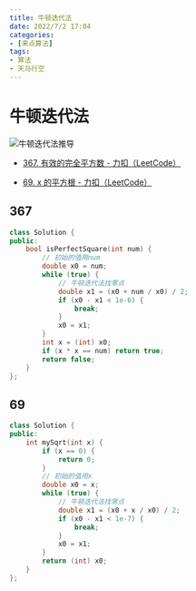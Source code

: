```yaml
---
title: 牛顿迭代法
date: 2022/7/2 17:04
categories:
- [来点算法]
tags:
- 算法
- 天马行空
---
```

# 牛顿迭代法

![牛顿迭代法推导](https://cos.asuka-xun.cc/blog%2Fnewton_method.jpg)

- [367. 有效的完全平方数 - 力扣（LeetCode）](https://leetcode.cn/problems/valid-perfect-square/)
<!-- more -->
- [69. x 的平方根 - 力扣（LeetCode）](https://leetcode.cn/problems/sqrtx/)

## 367

```cpp
class Solution {
public:
    bool isPerfectSquare(int num) {
        // 初始的值用num
        double x0 = num;
        while (true) {
            // 牛顿迭代法找零点
            double x1 = (x0 + num / x0) / 2;
            if (x0 - x1 < 1e-6) {
                break;
            }
            x0 = x1;
        }
        int x = (int) x0;
        if (x * x == num) return true;
        return false;
    }
};
```

## 69

```cpp
class Solution {
public:
    int mySqrt(int x) {
        if (x == 0) {
            return 0;
        }
        // 初始的值用x
        double x0 = x;
        while (true) {
            // 牛顿迭代法找零点
            double x1 = (x0 + x / x0) / 2;
            if (x0 - x1 < 1e-7) {
                break;
            }
            x0 = x1;
        }
        return (int) x0;        
    }
};
```

